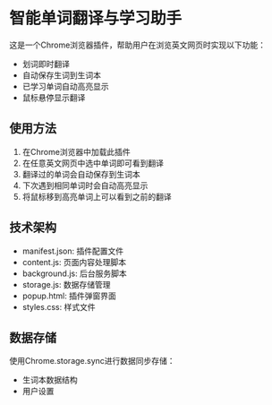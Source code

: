 # 智能单词翻译与学习助手

这是一个Chrome浏览器插件，帮助用户在浏览英文网页时实现以下功能：
- 划词即时翻译
- 自动保存生词到生词本
- 已学习单词自动高亮显示
- 鼠标悬停显示翻译

## 使用方法
1. 在Chrome浏览器中加载此插件
2. 在任意英文网页中选中单词即可看到翻译
3. 翻译过的单词会自动保存到生词本
4. 下次遇到相同单词时会自动高亮显示
5. 将鼠标移到高亮单词上可以看到之前的翻译

## 技术架构
- manifest.json: 插件配置文件
- content.js: 页面内容处理脚本
- background.js: 后台服务脚本
- storage.js: 数据存储管理
- popup.html: 插件弹窗界面
- styles.css: 样式文件

## 数据存储
使用Chrome.storage.sync进行数据同步存储：
- 生词本数据结构
- 用户设置 